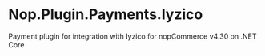 # Nop.Plugin.Payments.Iyzico
Payment plugin for integration with Iyzico for nopCommerce v4.30 on .NET Core